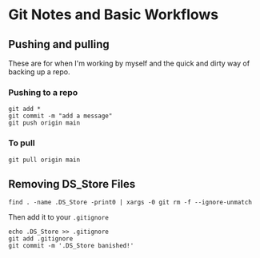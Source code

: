 # Git Notes and Basic Workflows

## Pushing and pulling 

These are for when I'm working by myself and the quick and dirty way of backing up a repo.

### Pushing to a repo

```
git add *
git commit -m "add a message"
git push origin main
```
### To pull

`git pull origin main`


## Removing DS_Store Files

`find . -name .DS_Store -print0 | xargs -0 git rm -f --ignore-unmatch`

Then add it to your  `.gitignore`

```
echo .DS_Store >> .gitignore
git add .gitignore
git commit -m '.DS_Store banished!'
```
